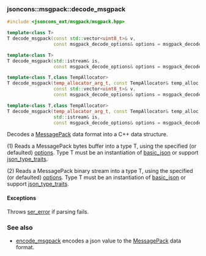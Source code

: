 ### jsoncons::msgpack::decode_msgpack

```c++
#include <jsoncons_ext/msgpack/msgpack.hpp>

template<class T>
T decode_msgpack(const std::vector<uint8_t>& v,
                 const msgpack_decode_options& options = msgpack_decode_options()); // (1)

template<class T>
T decode_msgpack(std::istream& is,
                 const msgpack_decode_options& options = msgpack_decode_options()); // (2)

template<class T,class TempAllocator>
T decode_msgpack(temp_allocator_arg_t, const TempAllocator& temp_alloc,
                 const std::vector<uint8_t>& v,
                 const msgpack_decode_options& options = msgpack_decode_options()); // (3)

template<class T,class TempAllocator>
T decode_msgpack(temp_allocator_arg_t, const TempAllocator& temp_alloc,
                 std::istream& is,
                 const msgpack_decode_options& options = msgpack_decode_options()); // (4)
```

Decodes a [MessagePack](http://msgpack.org/index.html) data format into a C++ data structure.

(1) Reads a MessagePack bytes buffer into a type T, using the specified (or defaulted) [options](msgpack_options.md). 
Type T must be an instantiation of [basic_json](../basic_json.md) 
or support [json_type_traits](../json_type_traits.md).

(2) Reads a MessagePack binary stream into a type T, using the specified (or defaulted) [options](msgpack_options.md). 
Type T must be an instantiation of [basic_json](../basic_json.md) 
or support [json_type_traits](../json_type_traits.md).

#### Exceptions

Throws [ser_error](../ser_error.md) if parsing fails.

### See also

- [encode_msgpack](encode_msgpack.md) encodes a json value to the [MessagePack](http://msgpack.org/index.html) data format.


